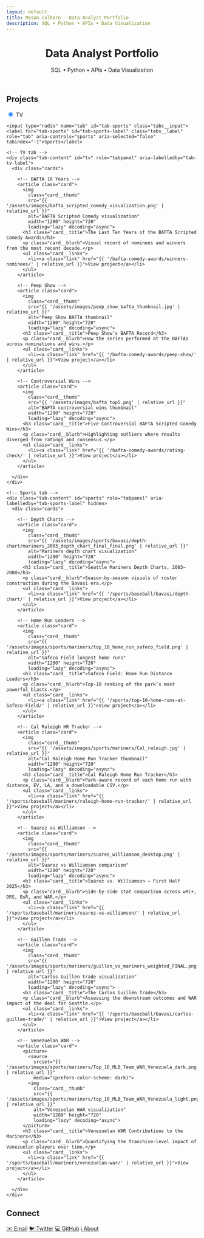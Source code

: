 ```yaml
---
layout: default
title: Mason Colborn — Data Analyst Portfolio
description: SQL • Python • APIs • Data Visualization
---
```


<header class="hero">
  <h1 id="data-analyst-portfolio">Data Analyst Portfolio</h1>
  <p class="subtitle">SQL • Python • APIs • Data Visualization</p>
</header>

<section id="projects" aria-labelledby="projects-title">
  <h2 id="projects-title" class="section__title">Projects</h2>

  <div class="tabs" role="tablist" aria-label="Project categories">
    <!-- Tab selectors -->
    <input type="radio" name="tab" id="tab-tv" class="tabs__input" checked>
    <label for="tab-tv" id="tab-tv-label" class="tabs__label" role="tab" aria-controls="tv" aria-selected="true" tabindex="0">TV</label>

    <input type="radio" name="tab" id="tab-sports" class="tabs__input">
    <label for="tab-sports" id="tab-sports-label" class="tabs__label" role="tab" aria-controls="sports" aria-selected="false" tabindex="-1">Sports</label>

    <!-- TV tab -->
    <div class="tab-content" id="tv" role="tabpanel" aria-labelledby="tab-tv-label">
      <div class="cards">

        <!-- BAFTA 10 Years -->
        <article class="card">
          <img
            class="card__thumb"
            src="{{ '/assets/images/bafta_scripted_comedy_visualization.png' | relative_url }}"
            alt="BAFTA Scripted Comedy visualization"
            width="1280" height="720"
            loading="lazy" decoding="async">
          <h3 class="card__title">The Last Ten Years of the BAFTA Scripted Comedy Awards</h3>
          <p class="card__blurb">Visual record of nominees and winners from the most recent decade.</p>
          <ul class="card__links">
            <li><a class="link" href="{{ '/bafta-comedy-awards/winners-nominees/' | relative_url }}">View project</a></li>
          </ul>
        </article>

        <!-- Peep Show -->
        <article class="card">
          <img
            class="card__thumb"
            src="{{ '/assets/images/peep_show_bafta_thumbnail.jpg' | relative_url }}"
            alt="Peep Show BAFTA thumbnail"
            width="1280" height="720"
            loading="lazy" decoding="async">
          <h3 class="card__title">Peep Show’s BAFTA Record</h3>
          <p class="card__blurb">How the series performed at the BAFTAs across nominations and wins.</p>
          <ul class="card__links">
            <li><a class="link" href="{{ '/bafta-comedy-awards/peep-show/' | relative_url }}">View project</a></li>
          </ul>
        </article>

        <!-- Controversial Wins -->
        <article class="card">
          <img
            class="card__thumb"
            src="{{ '/assets/images/bafta_top5.png' | relative_url }}"
            alt="BAFTA controversial wins thumbnail"
            width="1280" height="720"
            loading="lazy" decoding="async">
          <h3 class="card__title">Five Controversial BAFTA Scripted Comedy Wins</h3>
          <p class="card__blurb">Highlighting outliers where results diverged from ratings and consensus.</p>
          <ul class="card__links">
            <li><a class="link" href="{{ '/bafta-comedy-awards/rating-check/' | relative_url }}">View project</a></li>
          </ul>
        </article>

      </div>
    </div>

    <!-- Sports tab -->
    <div class="tab-content" id="sports" role="tabpanel" aria-labelledby="tab-sports-label" hidden>
      <div class="cards">

        <!-- Depth Charts -->
        <article class="card">
          <img
            class="card__thumb"
            src="{{ '/assets/images/sports/bavasi/depth-chart/mariners_2003_depth_chart_final_final.png' | relative_url }}"
            alt="Mariners depth chart visualization"
            width="1280" height="720"
            loading="lazy" decoding="async">
          <h3 class="card__title">Seattle Mariners Depth Charts, 2003–2008</h3>
          <p class="card__blurb">Season-by-season visuals of roster construction during the Bavasi era.</p>
          <ul class="card__links">
            <li><a class="link" href="{{ '/sports/baseball/bavasi/depth-chart/' | relative_url }}">View project</a></li>
          </ul>
        </article>

        <!-- Home Run Leaders -->
        <article class="card">
          <img
            class="card__thumb"
            src="{{ '/assets/images/sports/mariners/top_10_home_run_safeco_field.png' | relative_url }}"
            alt="Safeco Field longest home runs"
            width="1280" height="720"
            loading="lazy" decoding="async">
          <h3 class="card__title">Safeco Field: Home Run Distance Leaders</h3>
          <p class="card__blurb">Top-10 ranking of the park’s most powerful blasts.</p>
          <ul class="card__links">
            <li><a class="link" href="{{ '/sports/top-10-home-runs-at-Safeco-Field/' | relative_url }}">View project</a></li>
          </ul>
        </article>

        <!-- Cal Raleigh HR Tracker -->
        <article class="card">
          <img
            class="card__thumb"
            src="{{ '/assets/images/sports/mariners/Cal_raleigh.jpg' | relative_url }}"
            alt="Cal Raleigh Home Run Tracker thumbnail"
            width="1280" height="720"
            loading="lazy" decoding="async">
          <h3 class="card__title">Cal Raleigh Home Run Tracker</h3>
          <p class="card__blurb">Park-aware record of each home run with distance, EV, LA, and a downloadable CSV.</p>
          <ul class="card__links">
            <li><a class="link" href="{{ '/sports/baseball/mariners/raleigh-home-run-tracker/' | relative_url }}">View project</a></li>
          </ul>
        </article>

        <!-- Suarez vs Williamson -->
        <article class="card">
          <img
            class="card__thumb"
            src="{{ '/assets/images/sports/mariners/suarez_williamson_desktop.png' | relative_url }}"
            alt="Suarez vs Williamson comparison"
            width="1280" height="720"
            loading="lazy" decoding="async">
          <h3 class="card__title">Suárez vs. Williamson — First Half 2025</h3>
          <p class="card__blurb">Side-by-side stat comparison across wRC+, DRS, BsR, and WAR.</p>
          <ul class="card__links">
            <li><a class="link" href="{{ '/sports/baseball/mariners/suarez-vs-williamson/' | relative_url }}">View project</a></li>
          </ul>
        </article>

        <!-- Guillen Trade -->
        <article class="card">
          <img
            class="card__thumb"
            src="{{ '/assets/images/sports/mariners/guillen_vs_mariners_weighted_FINAL.png' | relative_url }}"
            alt="Carlos Guillen trade visualization"
            width="1280" height="720"
            loading="lazy" decoding="async">
          <h3 class="card__title">The Carlos Guillén Trade</h3>
          <p class="card__blurb">Assessing the downstream outcomes and WAR impact of the deal for Seattle.</p>
          <ul class="card__links">
            <li><a class="link" href="{{ '/sports/baseball/bavasi/carlos-guillen-trade/' | relative_url }}">View project</a></li>
          </ul>
        </article>

        <!-- Venezuelan WAR -->
        <article class="card">
          <picture>
            <source
              srcset="{{ '/assets/images/sports/mariners/Top_10_MLB_Team_WAR_Venezuela_dark.png' | relative_url }}"
              media="(prefers-color-scheme: dark)">
            <img
              class="card__thumb"
              src="{{ '/assets/images/sports/mariners/top_10_MLB_Team_WAR_Venezuela_light.png' | relative_url }}"
              alt="Venezuelan WAR visualization"
              width="1280" height="720"
              loading="lazy" decoding="async">
          </picture>
          <h3 class="card__title">Venezuelan WAR Contributions to the Mariners</h3>
          <p class="card__blurb">Quantifying the franchise-level impact of Venezuelan players over time.</p>
          <ul class="card__links">
            <li><a class="link" href="{{ '/sports/baseball/mariners/venezuelan-war/' | relative_url }}">View project</a></li>
          </ul>
        </article>

      </div>
    </div>
  </div>
</section>

<section id="contact" aria-labelledby="contact-title">
  <h2 id="contact-title" class="section__title">Connect</h2>
  <nav class="social-links" aria-label="Social and contact">
    <a class="chip" href="mailto:masoncolborn@gmail.com">✉️ Email</a>
    <a class="chip" href="https://twitter.com/relaxedmason">🐦 Twitter</a>
    <a class="chip" href="https://github.com/relaxedmason">💻 GitHub</a>
    <a class="chip" href="{{ '/about/' | relative_url }}">ℹ️ About</a>
  </nav>
</section>

